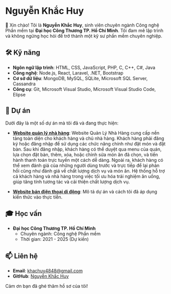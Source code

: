 # Nguyễn Khắc Huy

👋 Xin chào! Tôi là **Nguyễn Khắc Huy**, sinh viên chuyên ngành Công nghệ Phần mềm tại **Đại học Công Thương TP. Hồ Chí Minh**. Tôi đam mê lập trình và không ngừng học hỏi để trở thành một kỹ sư phần mềm chuyên nghiệp.

## 🛠 Kỹ năng

- **Ngôn ngữ lập trình**: HTML, CSS, JavaScript, PHP, C, C++, C#, Java
- **Công nghệ**: Node.js, React, Laravel, .NET, Bootstrap
- **Cơ sở dữ liệu**: MongoDB, MySQL, SQLite, Microsoft SQL Server, Cassandra
- **Công cụ**: Git, Microsoft Visual Studio, Microsoft Visual Studio Code, Elipse

## 🔭 Dự án

Dưới đây là một số dự án mà tôi đã và đang thực hiện:

- **[Website quản lý nhà hàng](#)**: Website Quản Lý Nhà Hàng cung cấp nền tảng toàn diện cho khách hàng và chủ nhà hàng. Khách hàng phải đăng ký hoặc đăng nhập để sử dụng các chức năng chính như đặt món và đặt bàn. Sau khi đăng nhập, khách hàng có thể duyệt qua menu của quán, lựa chọn đặt bàn, thêm, xóa, hoặc chỉnh sửa món ăn đã chọn, và tiến hành thanh toán trực tuyến một cách dễ dàng. Ngoài ra, khách hàng có thể xem đánh giá của những người dùng trước và trực tiếp để lại phản hồi cũng như đánh giá về chất lượng dịch vụ và món ăn. Hệ thống hỗ trợ cả khách hàng và nhà hàng trong việc tối ưu hóa trải nghiệm ăn uống, giúp tăng tính tương tác và cải thiện chất lượng dịch vụ.


- **[Website bán điện thoại di động](#)**: Mô tả dự án và cách tôi đã áp dụng kiến thức vào thực tiễn.

## 🎓 Học vấn

- **Đại học Công Thương TP. Hồ Chí Minh**
  - Chuyên ngành: Công nghệ Phần mềm
  - Thời gian: 2021 - 2025 (Dự kiến)

## 📫 Liên hệ

- **Email**: khachuy4848@gmail.com
- **GitHub**: [Nguyễn Khắc Huy](https://github.com/nkhachuy)

Cảm ơn bạn đã ghé thăm hồ sơ của tôi!
